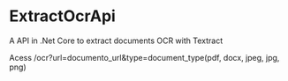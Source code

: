 # ExtractOcrApi

A API in .Net Core to extract documents OCR with Textract

Acess /ocr?url=documento_url&type=document_type(pdf, docx, jpeg, jpg, png)

